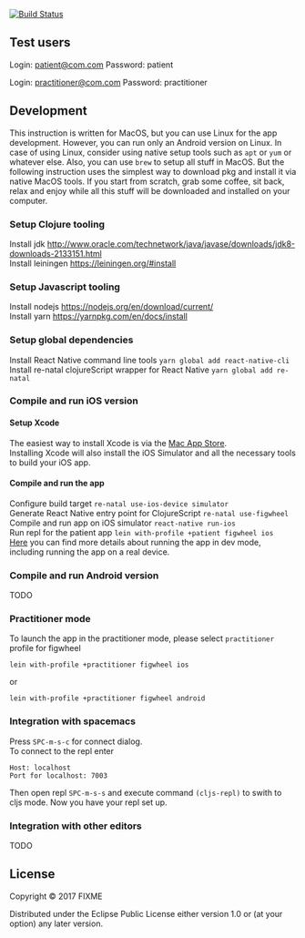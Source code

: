 [![Build Status](https://travis-ci.org/Aidbox/mobile-patient.svg?branch=master)](https://travis-ci.org/Aidbox/mobile-patient)

## Test users

Login: patient@com.com Password: patient

Login: practitioner@com.com Password: practitioner


## Development
This instruction is written for MacOS, but you can use Linux for the app development. However, you can run only an Android version on Linux.
In case of using Linux, consider using native setup tools such as `apt` or `yum` or whatever else.
Also, you can use `brew` to setup all stuff in MacOS. But the following instruction uses the simplest way to download pkg and install it via native MacOS tools.
If you start from scratch, grab some coffee, sit back, relax and enjoy while all this stuff will be downloaded and installed on your computer. 
### Setup Clojure tooling
Install jdk http://www.oracle.com/technetwork/java/javase/downloads/jdk8-downloads-2133151.html  
Install leiningen https://leiningen.org/#install

### Setup Javascript tooling
Install nodejs https://nodejs.org/en/download/current/  
Install yarn https://yarnpkg.com/en/docs/install  

### Setup global dependencies
Install React Native command line tools `yarn global add react-native-cli`  
Install re-natal clojureScript wrapper for React Native `yarn global add re-natal`  


### Compile and run iOS version
#### Setup Xcode
The easiest way to install Xcode is via the [Mac App Store](https://itunes.apple.com/us/app/xcode/id497799835?mt=12).  
Installing Xcode will also install the iOS Simulator and all the necessary tools to build your iOS app.
#### Compile and run the app
Configure build target `re-natal use-ios-device simulator`  
Generate React Native entry point for ClojureScript `re-natal use-figwheel`   
Compile and run app on iOS simulator `react-native run-ios`  
Run repl for the patient app `lein with-profile +patient figwheel ios`  
[Here](https://github.com/drapanjanas/re-natal/tree/v0.5.0#ios) you can find more details about running the app in dev mode, including running the app on a real device. 

### Compile and run Android version
TODO

### Practitioner mode
To launch the app in the practitioner mode, please select `practitioner` profile for figwheel
```
lein with-profile +practitioner figwheel ios
```
or
```
lein with-profile +practitioner figwheel android
```
### Integration with spacemacs
Press `SPC-m-s-c` for connect dialog.  
To connect to the repl enter
```
Host: localhost
Port for localhost: 7003
```
Then open repl `SPC-m-s-s` and execute command `(cljs-repl)` to swith to cljs mode.
Now you have your repl set up.

### Integration with other editors
TODO

## License

Copyright © 2017 FIXME

Distributed under the Eclipse Public License either version 1.0 or (at
your option) any later version.

